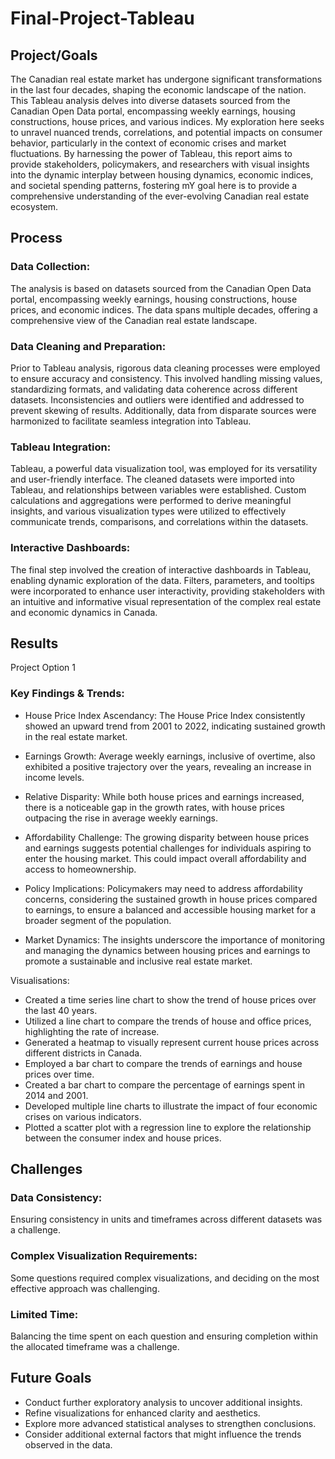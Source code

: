 # Final-Project-Tableau

## Project/Goals
The Canadian real estate market has undergone significant transformations in the last four decades, shaping the economic landscape of the nation. This Tableau analysis delves into diverse datasets sourced from the Canadian Open Data portal, encompassing weekly earnings, housing constructions, house prices, and various indices. My exploration here seeks to unravel nuanced trends, correlations, and potential impacts on consumer behavior, particularly in the context of economic crises and market fluctuations. By harnessing the power of Tableau, this report aims to provide stakeholders, policymakers, and researchers with visual insights into the dynamic interplay between housing dynamics, economic indices, and societal spending patterns, fostering mY goal here is to provide a comprehensive understanding of the ever-evolving Canadian real estate ecosystem.


## Process
### Data Collection:
The analysis is based on datasets sourced from the Canadian Open Data portal, encompassing weekly earnings, housing constructions, house prices, and economic indices. The data spans multiple decades, offering a comprehensive view of the Canadian real estate landscape.

### Data Cleaning and Preparation:
Prior to Tableau analysis, rigorous data cleaning processes were employed to ensure accuracy and consistency. This involved handling missing values, standardizing formats, and validating data coherence across different datasets. Inconsistencies and outliers were identified and addressed to prevent skewing of results. Additionally, data from disparate sources were harmonized to facilitate seamless integration into Tableau.

### Tableau Integration:
Tableau, a powerful data visualization tool, was employed for its versatility and user-friendly interface. The cleaned datasets were imported into Tableau, and relationships between variables were established. Custom calculations and aggregations were performed to derive meaningful insights, and various visualization types were utilized to effectively communicate trends, comparisons, and correlations within the datasets.

### Interactive Dashboards:
The final step involved the creation of interactive dashboards in Tableau, enabling dynamic exploration of the data. Filters, parameters, and tooltips were incorporated to enhance user interactivity, providing stakeholders with an intuitive and informative visual representation of the complex real estate and economic dynamics in Canada.



## Results
Project Option 1
### Key Findings & Trends:

- House Price Index Ascendancy: The House Price Index consistently showed an upward trend from 2001 to 2022, indicating sustained growth in the real estate market.

- Earnings Growth: Average weekly earnings, inclusive of overtime, also exhibited a positive trajectory over the years, revealing an increase in income levels.

- Relative Disparity: While both house prices and earnings increased, there is a noticeable gap in the growth rates, with house prices outpacing the rise in average weekly earnings.

- Affordability Challenge: The growing disparity between house prices and earnings suggests potential challenges for individuals aspiring to enter the housing market. This could impact overall affordability and access to homeownership.

- Policy Implications: Policymakers may need to address affordability concerns, considering the sustained growth in house prices compared to earnings, to ensure a balanced and accessible housing market for a broader segment of the population.

- Market Dynamics: The insights underscore the importance of monitoring and managing the dynamics between housing prices and earnings to promote a sustainable and inclusive real estate market.
  

Visualisations:
- Created a time series line chart to show the trend of house prices over the last 40 years.
- Utilized a line chart to compare the trends of house and office prices, highlighting the rate of increase.
- Generated a heatmap to visually represent current house prices across different districts in Canada.
- Employed a bar chart to compare the trends of earnings and house prices over time.
- Created a bar chart to compare the percentage of earnings spent in 2014 and 2001.
- Developed multiple line charts to illustrate the impact of four economic crises on various indicators.
- Plotted a scatter plot with a regression line to explore the relationship between the consumer index and house prices.


## Challenges 
### Data Consistency:
Ensuring consistency in units and timeframes across different datasets was a challenge.

### Complex Visualization Requirements:
Some questions required complex visualizations, and deciding on the most effective approach was challenging.

### Limited Time:
Balancing the time spent on each question and ensuring completion within the allocated timeframe was a challenge.

## Future Goals
- Conduct further exploratory analysis to uncover additional insights.
- Refine visualizations for enhanced clarity and aesthetics.
- Explore more advanced statistical analyses to strengthen conclusions.
- Consider additional external factors that might influence the trends observed in the data.
